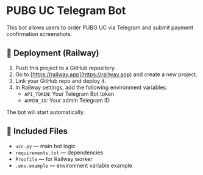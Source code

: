 
# PUBG UC Telegram Bot

This bot allows users to order PUBG UC via Telegram and submit payment confirmation screenshots.

## 🚀 Deployment (Railway)

1. Push this project to a GitHub repository.
2. Go to [https://railway.app](https://railway.app) and create a new project.
3. Link your GitHub repo and deploy it.
4. In Railway settings, add the following environment variables:
   - `API_TOKEN`: Your Telegram Bot token
   - `ADMIN_ID`: Your admin Telegram ID

The bot will start automatically.

## 📁 Included Files

- `ucc.py` — main bot logic
- `requirements.txt` — dependencies
- `Procfile` — for Railway worker
- `.env.example` — environment variable example
